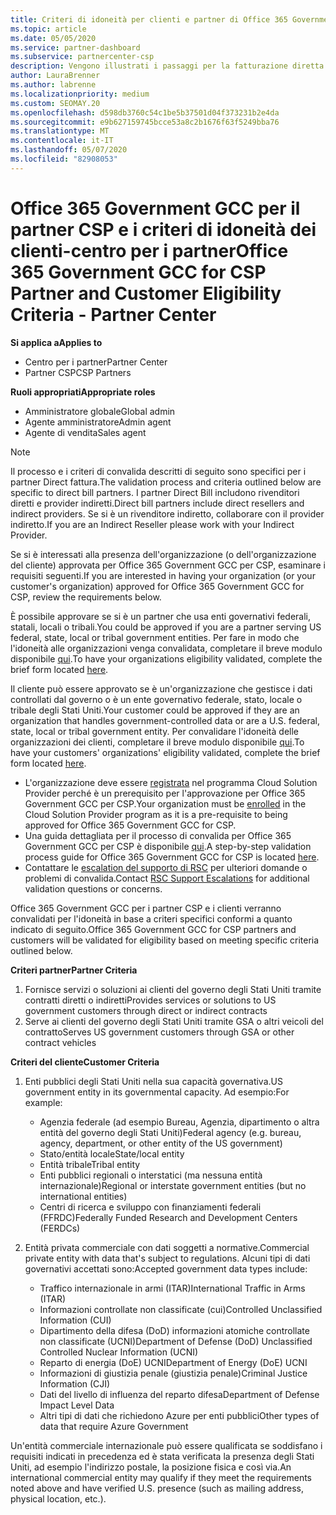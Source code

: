 ```yaml
---
title: Criteri di idoneità per clienti e partner di Office 365 Government GCC
ms.topic: article
ms.date: 05/05/2020
ms.service: partner-dashboard
ms.subservice: partnercenter-csp
description: Vengono illustrati i passaggi per la fatturazione diretta dei partner (rivenditori diretti, provider indiretti) per convalidare i partner e i clienti per Office 365 Government GCC per CSP.
author: LauraBrenner
ms.author: labrenne
ms.localizationpriority: medium
ms.custom: SEOMAY.20
ms.openlocfilehash: d598db3760c54c1be5b37501d04f373231b2e4da
ms.sourcegitcommit: e9b627159745bcce53a8c2b1676f63f5249bba76
ms.translationtype: MT
ms.contentlocale: it-IT
ms.lasthandoff: 05/07/2020
ms.locfileid: "82908053"
---
```

# <a name="office-365-government-gcc-for-csp-partner-and-customer-eligibility-criteria---partner-center"></a><span data-ttu-id="18893-103">Office 365 Government GCC per il partner CSP e i criteri di idoneità dei clienti-centro per i partner</span><span class="sxs-lookup"><span data-stu-id="18893-103">Office 365 Government GCC for CSP Partner and Customer Eligibility Criteria - Partner Center</span></span>

<span data-ttu-id="18893-104">**Si applica a**</span><span class="sxs-lookup"><span data-stu-id="18893-104">**Applies to**</span></span>

- <span data-ttu-id="18893-105">Centro per i partner</span><span class="sxs-lookup"><span data-stu-id="18893-105">Partner Center</span></span>
- <span data-ttu-id="18893-106">Partner CSP</span><span class="sxs-lookup"><span data-stu-id="18893-106">CSP Partners</span></span>

<span data-ttu-id="18893-107">**Ruoli appropriati**</span><span class="sxs-lookup"><span data-stu-id="18893-107">**Appropriate roles**</span></span>

- <span data-ttu-id="18893-108">Amministratore globale</span><span class="sxs-lookup"><span data-stu-id="18893-108">Global admin</span></span>
- <span data-ttu-id="18893-109">Agente amministratore</span><span class="sxs-lookup"><span data-stu-id="18893-109">Admin agent</span></span>
- <span data-ttu-id="18893-110">Agente di vendita</span><span class="sxs-lookup"><span data-stu-id="18893-110">Sales agent</span></span>

>[!NOTE]
><span data-ttu-id="18893-111">Il processo e i criteri di convalida descritti di seguito sono specifici per i partner Direct fattura.</span><span class="sxs-lookup"><span data-stu-id="18893-111">The validation process and criteria outlined below are specific to direct bill partners.</span></span> <span data-ttu-id="18893-112">I partner Direct Bill includono rivenditori diretti e provider indiretti.</span><span class="sxs-lookup"><span data-stu-id="18893-112">Direct bill partners include direct resellers and indirect providers.</span></span>  <span data-ttu-id="18893-113">Se si è un rivenditore indiretto, collaborare con il provider indiretto.</span><span class="sxs-lookup"><span data-stu-id="18893-113">If you are an Indirect Reseller please work with your Indirect Provider.</span></span>

<span data-ttu-id="18893-114">Se si è interessati alla presenza dell'organizzazione (o dell'organizzazione del cliente) approvata per Office 365 Government GCC per CSP, esaminare i requisiti seguenti.</span><span class="sxs-lookup"><span data-stu-id="18893-114">If you are interested in having your organization (or your customer's organization) approved for Office 365 Government GCC for CSP, review the requirements below.</span></span>

<span data-ttu-id="18893-115">È possibile approvare se si è un partner che usa enti governativi federali, statali, locali o tribali.</span><span class="sxs-lookup"><span data-stu-id="18893-115">You could be approved if you are a partner serving US federal, state, local or tribal government entities.</span></span> <span data-ttu-id="18893-116">Per fare in modo che l'idoneità alle organizzazioni venga convalidata, completare il breve modulo disponibile [qui](https://products.office.com/government/eligibility-validation?ReqType=CSPPartner).</span><span class="sxs-lookup"><span data-stu-id="18893-116">To have your organizations eligibility validated, complete the brief form located [here](https://products.office.com/government/eligibility-validation?ReqType=CSPPartner).</span></span>

<span data-ttu-id="18893-117">Il cliente può essere approvato se è un'organizzazione che gestisce i dati controllati dal governo o è un ente governativo federale, stato, locale o tribale degli Stati Uniti.</span><span class="sxs-lookup"><span data-stu-id="18893-117">Your customer could be approved if they are an organization that handles government-controlled data or are a U.S. federal, state, local or tribal government entity.</span></span> <span data-ttu-id="18893-118">Per convalidare l'idoneità delle organizzazioni dei clienti, completare il breve modulo disponibile [qui](https://products.office.com/government/eligibility-validation?ReqType=CSPCustomer).</span><span class="sxs-lookup"><span data-stu-id="18893-118">To have your customers' organizations' eligibility validated, complete the brief form located [here](https://products.office.com/government/eligibility-validation?ReqType=CSPCustomer).</span></span> 

-   <span data-ttu-id="18893-119">L'organizzazione deve essere [registrata](https://partnercenter.microsoft.com/partner/cloud-solution-provider) nel programma Cloud Solution Provider perché è un prerequisito per l'approvazione per Office 365 Government GCC per CSP.</span><span class="sxs-lookup"><span data-stu-id="18893-119">Your organization must be [enrolled](https://partnercenter.microsoft.com/partner/cloud-solution-provider) in the Cloud Solution Provider program as it is a pre-requisite to being approved for Office 365 Government GCC for CSP.</span></span>
-   <span data-ttu-id="18893-120">Una guida dettagliata per il processo di convalida per Office 365 Government GCC per CSP è disponibile [qui](https://go.microsoft.com/fwlink/?linkid=2007323).</span><span class="sxs-lookup"><span data-stu-id="18893-120">A step-by-step validation process guide for Office 365 Government GCC for CSP is located [here](https://go.microsoft.com/fwlink/?linkid=2007323).</span></span>
-   <span data-ttu-id="18893-121">Contattare le [escalation del supporto di RSC](mailto:usgcce@microsoft.com) per ulteriori domande o problemi di convalida.</span><span class="sxs-lookup"><span data-stu-id="18893-121">Contact [RSC Support Escalations](mailto:usgcce@microsoft.com) for additional validation questions or concerns.</span></span>

<span data-ttu-id="18893-122">Office 365 Government GCC per i partner CSP e i clienti verranno convalidati per l'idoneità in base a criteri specifici conformi a quanto indicato di seguito.</span><span class="sxs-lookup"><span data-stu-id="18893-122">Office 365 Government GCC for CSP partners and customers will be validated for eligibility based on meeting specific criteria outlined below.</span></span>

<span data-ttu-id="18893-123">**Criteri partner**</span><span class="sxs-lookup"><span data-stu-id="18893-123">**Partner Criteria**</span></span>
1.  <span data-ttu-id="18893-124">Fornisce servizi o soluzioni ai clienti del governo degli Stati Uniti tramite contratti diretti o indiretti</span><span class="sxs-lookup"><span data-stu-id="18893-124">Provides services or solutions to US government customers through direct or indirect contracts</span></span>
2.  <span data-ttu-id="18893-125">Serve ai clienti del governo degli Stati Uniti tramite GSA o altri veicoli del contratto</span><span class="sxs-lookup"><span data-stu-id="18893-125">Serves US government customers through GSA or other contract vehicles</span></span>

<span data-ttu-id="18893-126">**Criteri del cliente**</span><span class="sxs-lookup"><span data-stu-id="18893-126">**Customer Criteria**</span></span>
1.  <span data-ttu-id="18893-127">Enti pubblici degli Stati Uniti nella sua capacità governativa.</span><span class="sxs-lookup"><span data-stu-id="18893-127">US government entity in its governmental capacity.</span></span> <span data-ttu-id="18893-128">Ad esempio:</span><span class="sxs-lookup"><span data-stu-id="18893-128">For example:</span></span>
 
    -  <span data-ttu-id="18893-129">Agenzia federale (ad esempio Bureau, Agenzia, dipartimento o altra entità del governo degli Stati Uniti)</span><span class="sxs-lookup"><span data-stu-id="18893-129">Federal agency (e.g. bureau, agency, department, or other entity of the US government)</span></span>
    -   <span data-ttu-id="18893-130">Stato/entità locale</span><span class="sxs-lookup"><span data-stu-id="18893-130">State/local entity</span></span> 
    -   <span data-ttu-id="18893-131">Entità tribale</span><span class="sxs-lookup"><span data-stu-id="18893-131">Tribal entity</span></span>
    -   <span data-ttu-id="18893-132">Enti pubblici regionali o interstatici (ma nessuna entità internazionale)</span><span class="sxs-lookup"><span data-stu-id="18893-132">Regional or interstate government entities (but no international entities)</span></span>
    -   <span data-ttu-id="18893-133">Centri di ricerca e sviluppo con finanziamenti federali (FFRDC)</span><span class="sxs-lookup"><span data-stu-id="18893-133">Federally Funded Research and Development Centers (FERDCs)</span></span>

2.  <span data-ttu-id="18893-134">Entità privata commerciale con dati soggetti a normative.</span><span class="sxs-lookup"><span data-stu-id="18893-134">Commercial private entity with data that's subject to regulations.</span></span> <span data-ttu-id="18893-135">Alcuni tipi di dati governativi accettati sono:</span><span class="sxs-lookup"><span data-stu-id="18893-135">Accepted government data types include:</span></span> 
    -   <span data-ttu-id="18893-136">Traffico internazionale in armi (ITAR)</span><span class="sxs-lookup"><span data-stu-id="18893-136">International Traffic in Arms (ITAR)</span></span>
    -   <span data-ttu-id="18893-137">Informazioni controllate non classificate (cui)</span><span class="sxs-lookup"><span data-stu-id="18893-137">Controlled Unclassified Information (CUI)</span></span>
    -   <span data-ttu-id="18893-138">Dipartimento della difesa (DoD) informazioni atomiche controllate non classificate (UCNI)</span><span class="sxs-lookup"><span data-stu-id="18893-138">Department of Defense (DoD) Unclassified Controlled Nuclear Information (UCNI)</span></span>
    -   <span data-ttu-id="18893-139">Reparto di energia (DoE) UCNI</span><span class="sxs-lookup"><span data-stu-id="18893-139">Department of Energy (DoE) UCNI</span></span>
    -   <span data-ttu-id="18893-140">Informazioni di giustizia penale (giustizia penale)</span><span class="sxs-lookup"><span data-stu-id="18893-140">Criminal Justice Information (CJI)</span></span>
    -   <span data-ttu-id="18893-141">Dati del livello di influenza del reparto difesa</span><span class="sxs-lookup"><span data-stu-id="18893-141">Department of Defense Impact Level Data</span></span>
    -   <span data-ttu-id="18893-142">Altri tipi di dati che richiedono Azure per enti pubblici</span><span class="sxs-lookup"><span data-stu-id="18893-142">Other types of data that require Azure Government</span></span>

<span data-ttu-id="18893-143">Un'entità commerciale internazionale può essere qualificata se soddisfano i requisiti indicati in precedenza ed è stata verificata la presenza degli Stati Uniti, ad esempio l'indirizzo postale, la posizione fisica e così via.</span><span class="sxs-lookup"><span data-stu-id="18893-143">An international commercial entity may qualify if they meet the requirements noted above and have verified U.S. presence (such as mailing address, physical location, etc.).</span></span>

